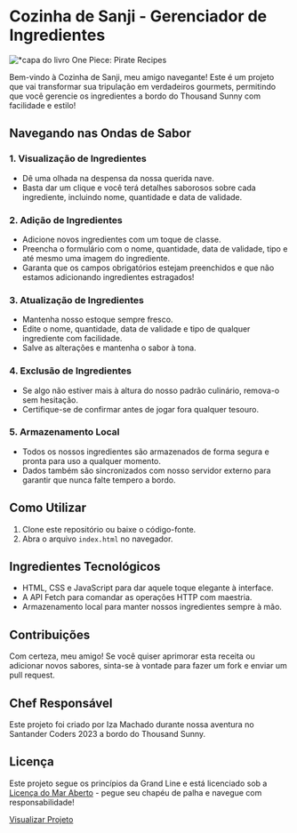 # Cozinha de Sanji - Gerenciador de Ingredientes

![*capa do livro One Piece: Pirate Recipes](https://www.blog.geekpoint.com.br/wp-content/uploads/2021/12/One-Piece-Cook-book-1024x512.jpg)


Bem-vindo à Cozinha de Sanji, meu amigo navegante! Este é um projeto que vai transformar sua tripulação em verdadeiros gourmets, permitindo que você gerencie os ingredientes a bordo do Thousand Sunny com facilidade e estilo!

## Navegando nas Ondas de Sabor

### 1. Visualização de Ingredientes

- Dê uma olhada na despensa da nossa querida nave.
- Basta dar um clique e você terá detalhes saborosos sobre cada ingrediente, incluindo nome, quantidade e data de validade.

### 2. Adição de Ingredientes

- Adicione novos ingredientes com um toque de classe.
- Preencha o formulário com o nome, quantidade, data de validade, tipo e até mesmo uma imagem do ingrediente.
- Garanta que os campos obrigatórios estejam preenchidos e que não estamos adicionando ingredientes estragados!

### 3. Atualização de Ingredientes

- Mantenha nosso estoque sempre fresco.
- Edite o nome, quantidade, data de validade e tipo de qualquer ingrediente com facilidade.
- Salve as alterações e mantenha o sabor à tona.

### 4. Exclusão de Ingredientes

- Se algo não estiver mais à altura do nosso padrão culinário, remova-o sem hesitação.
- Certifique-se de confirmar antes de jogar fora qualquer tesouro.

### 5. Armazenamento Local

- Todos os nossos ingredientes são armazenados de forma segura e pronta para uso a qualquer momento.
- Dados também são sincronizados com nosso servidor externo para garantir que nunca falte tempero a bordo.

## Como Utilizar

1. Clone este repositório ou baixe o código-fonte.
2. Abra o arquivo `index.html` no navegador.

## Ingredientes Tecnológicos

- HTML, CSS e JavaScript para dar aquele toque elegante à interface.
- A API Fetch para comandar as operações HTTP com maestria.
- Armazenamento local para manter nossos ingredientes sempre à mão.

## Contribuições

Com certeza, meu amigo! Se você quiser aprimorar esta receita ou adicionar novos sabores, sinta-se à vontade para fazer um fork e enviar um pull request.

## Chef Responsável

Este projeto foi criado por Iza Machado durante nossa aventura no Santander Coders 2023 a bordo do Thousand Sunny.

## Licença

Este projeto segue os princípios da Grand Line e está licenciado sob a [Licença do Mar Aberto](LICENSE) - pegue seu chapéu de palha e navegue com responsabilidade!




[Visualizar Projeto](https://machadinhacega.github.io/Geladeira-do-Sanji/)
